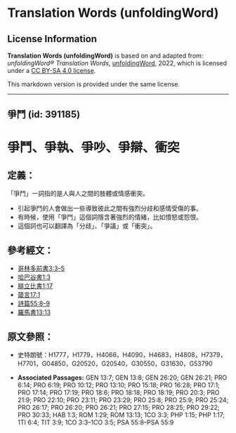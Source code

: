 # Translation Words (unfoldingWord)

## License Information

**Translation Words (unfoldingWord)** is based on and adapted from: _unfoldingWord® Translation Words_, [unfoldingWord](https://unfoldingword.org/utw), 2022, which is licensed under a [CC BY-SA 4.0 license](https://creativecommons.org/licenses/by-sa/4.0/legalcode.en).

This markdown version is provided under the same license.



--------------------------------

## 爭鬥 (id: 391185)

爭鬥、爭執、爭吵、爭辯、衝突
==============

定義：
---

「爭鬥」一詞指的是人與人之間的肢體或情感衝突。

* 引起爭鬥的人會做出一些導致彼此之間有強烈分歧和感情受傷的事。
* 有時候，使用「爭鬥」這個詞隱含著強烈的情緒，比如憤怒或怨恨。
* 這個詞也可以翻譯為「分歧」、「爭議」或「衝突」。

參考經文：
-----

* [哥林多前書3:3–5](https://ref.ly/1Cor3:3-1Cor3:5)
* [哈巴谷書1:3](https://ref.ly/Hab1:3)
* [腓立比書1:17](https://ref.ly/Phil1:17)
* [箴言17:1](https://ref.ly/Prov17:1)
* [詩篇55:8–9](https://ref.ly/Ps55:8-Ps55:9)
* [羅馬書13:13](https://ref.ly/Rom13:13)

原文參照：
-----

* 史特朗號：H1777，H1779，H4066，H4090，H4683，H4808，H7379，H7701，G04850，G20520，G20540，G30550，G31630，G53790

* **Associated Passages:** GEN 13:7; GEN 13:8; GEN 26:20; GEN 26:21; PRO 6:14; PRO 6:19; PRO 10:12; PRO 13:10; PRO 15:18; PRO 16:28; PRO 17:1; PRO 17:14; PRO 17:19; PRO 18:6; PRO 18:18; PRO 18:19; PRO 20:3; PRO 21:9; PRO 22:10; PRO 23:11; PRO 23:29; PRO 25:8; PRO 25:9; PRO 25:24; PRO 26:17; PRO 26:20; PRO 26:21; PRO 27:15; PRO 28:25; PRO 29:22; PRO 30:33; HAB 1:3; ROM 1:29; ROM 13:13; 1CO 3:3; PHP 1:15; PHP 1:17; 1TI 6:4; TIT 3:9; 1CO 3:3–1CO 3:5; PSA 55:8–PSA 55:9

